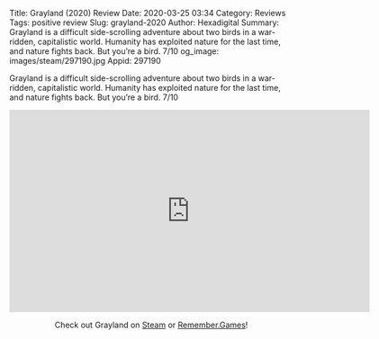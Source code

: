 Title: Grayland (2020) Review
Date: 2020-03-25 03:34
Category: Reviews
Tags: positive review
Slug: grayland-2020
Author: Hexadigital
Summary: Grayland is a difficult side-scrolling adventure about two birds in a war-ridden, capitalistic world. Humanity has exploited nature for the last time, and nature fights back. But you’re a bird. 7/10
og_image: images/steam/297190.jpg
Appid: 297190

Grayland is a difficult side-scrolling adventure about two birds in a war-ridden, capitalistic world. Humanity has exploited nature for the last time, and nature fights back. But you’re a bird. 7/10

<center><iframe src="https://www.youtube.com/embed/f1tsjsejkLE?feature=oembed" allow="accelerometer; autoplay; encrypted-media; gyroscope; picture-in-picture" width="640" height="360" frameborder="0"></iframe>

Check out Grayland on [Steam](https://store.steampowered.com/app/297190/?curator_clanid=34633900) or [Remember.Games](https://remember.games/game/3401/)!</center>
